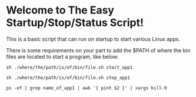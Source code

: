 # Welcome to The Easy Startup/Stop/Status Script!

This is a basic script that can run on startup to start various Linux apps.

There is some requirements on your part to add the $PATH of where the bin files are located to start a program, like below:
```
sh ./where/the/path/is/of/bin/file.sh start_app1
```

```
sh ./where/the/path/is/of/bin/file.sh stop_app1
```

```
ps -ef | grep name_of_app1 | awk '{ pint $2 }' | xargs kill-9 
```
